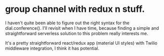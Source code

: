 
# group channel with redux n stuff.

   I haven't quite been able to figure out the right syntax for the dial.conference().  I'll revisit when I have time, because finding a simple and straightforward serverless solution to this problem really interests me.

   It's a pretty straightforward react/redux app (material UI styles) with Twilio middleware integration, I think it has potential.